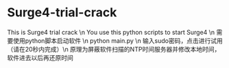# Surge4-trial-crack
This is Surge4 trial crack \n
You use this python scripts to start Surge4 \n
需要使用python脚本启动软件 \n
python main.py \n
输入sudo密码，点击进行试用（请在20秒内完成）\n
原理为屏蔽软件扫描的NTP时间服务器并修改本地时间，软件进去以后再还原时间

